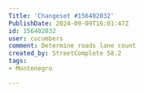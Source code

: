 ```yaml
---
Title: 'Changeset #156402032'
PublishDate: 2024-09-09T16:01:47Z
id: 156402032
user: cucumbers
comment: Determine roads lane count
created_by: StreetComplete 58.2
tags:
- Montenegro

---
```

